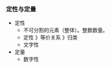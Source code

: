 
### 定性与定量
- 定性
  - 不可分割的元素（整体）。整数数量。
  - 定性 》等价关系 》归类
  - 文字性
- 定量
  - 数字性


[统计学]:定性变量、定量变量
[定性分析、定量分析]:\
